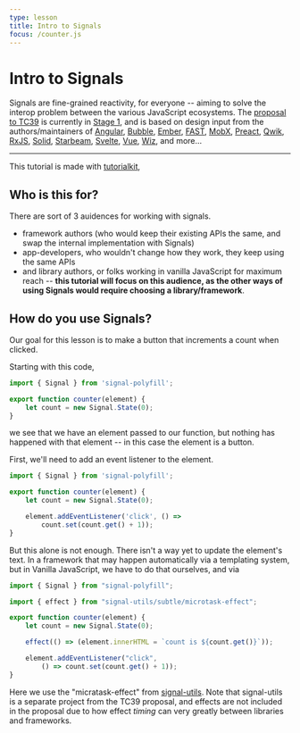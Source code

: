 ```yaml
---
type: lesson
title: Intro to Signals 
focus: /counter.js
---
```


# Intro to Signals

Signals are fine-grained reactivity, for everyone -- aiming to solve the interop problem between the various JavaScript ecosystems. 
The [proposal to TC39](https://github.com/tc39/proposal-signals/tree/main) is currently in [Stage 1](https://tc39.es/process-document/), and is based on design input from the authors/maintainers of [Angular](https://angular.io/), [Bubble](https://bubble.io/), [Ember](https://emberjs.com/), [FAST](https://www.fast.design/), [MobX](https://mobx.js.org/), [Preact](https://preactjs.com/), [Qwik](https://qwik.dev/), [RxJS](https://rxjs.dev/), [Solid](https://www.solidjs.com/), [Starbeam](https://www.starbeamjs.com/), [Svelte](https://svelte.dev/), [Vue](https://vuejs.org/), [Wiz](https://blog.angular.io/angular-and-wiz-are-better-together-91e633d8cd5a), and more…

---


This tutorial is made with [tutorialkit](https://tutorialkit.dev/), 

## Who is this for?

There are sort of 3 auidences for working with signals.
- framework authors (who would keep their existing APIs the same, and swap the internal implementation with Signals)
- app-developers, who wouldn't change how they work, they keep using the same APIs
- and library authors, or folks working in vanilla JavaScript for maximum reach -- **this tutorial will focus on this audience, as the other ways of using Signals would require choosing a library/framework**.

## How do you use Signals?

Our goal for this lesson is to make a button that increments a count when clicked.

Starting with this code,
```js
import { Signal } from 'signal-polyfill';

export function counter(element) {
    let count = new Signal.State(0);
}
```
we see that we have an element passed to our function, but nothing has happened with that element -- in this case the element is a button.

First, we'll need to add an event listener to the element.
```js add={6-7} 
import { Signal } from 'signal-polyfill';

export function counter(element) {
    let count = new Signal.State(0);

    element.addEventListener('click', () => 
        count.set(count.get() + 1));
}
```
But this alone is not enough. There isn't a way yet to update the element's text. In a framework that may happen automatically via a templating system, but in Vanilla JavaScript, we have to do that ourselves, and via 

```js add={3,8}
import { Signal } from "signal-polyfill";

import { effect } from "signal-utils/subtle/microtask-effect";

export function counter(element) {
    let count = new Signal.State(0);

    effect(() => (element.innerHTML = `count is ${count.get()}`));

    element.addEventListener("click", 
        () => count.set(count.get() + 1));
}
```

Here we use the "micratask-effect" from [signal-utils](https://github.com/proposal-signals/signal-utils). 
Note that signal-utils is a separate project from the TC39 proposal, and effects are not included in the proposal due to how effect _timing_ can very greatly between libraries and frameworks.
